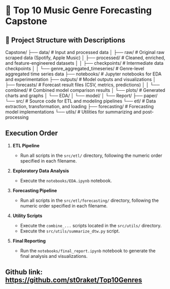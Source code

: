 # 🎵 Top 10 Music Genre Forecasting Capstone

## 📂 Project Structure with Descriptions

Capstone/
├── data/ # Input and processed data
│ ├── raw/ # Original raw scraped data (Spotify, Apple Music)
│ ├── processed/ # Cleaned, enriched, and feature-engineered datasets
│ │ ├── checkpoints/ # Intermediate data checkpoints
│ │ └── genre_aggregated_timeseries/ # Genre-level aggregated time series data
├── notebooks/ # Jupyter notebooks for EDA and experimentation
├── outputs/ # Model outputs and visualizations
│ ├── forecasts/ # Forecast result files (CSV, metrics, predictions)
│ │ └── combined/ # Combined model comparison results
│ └── plots/ # Generated charts and graphs
│   └── EDA/
│   └── model/
│   └── Report/
├── paper/
└── src/ # Source code for ETL and modeling pipelines
  └── etl/ # Data extraction, transformation, and loading
    ├── forecasting/ # Forecasting model implementations
    └── utils/ # Utilities for summarizing and post-processing


## Execution Order

1. **ETL Pipeline**
   - Run all scripts in the `src/etl/` directory, following the numeric order specified in each filename.

2. **Exploratory Data Analysis**
   - Execute the `notebooks/EDA.ipynb` notebook.

3. **Forecasting Pipeline**
   - Run all scripts in the `src/etl/forecasting/` directory, following the numeric order specified in each filename.

4. **Utility Scripts**
   - Execute the `combine_...` scripts located in the `src/utils/` directory.
   - Execute the `src/utils/summarize_dtw.py` script.

5. **Final Reporting**
   - Run the `notebooks/final_report.ipynb` notebook to generate the final analysis and visualizations.
   

## Github link: https://github.com/st0raket/Top10Genres